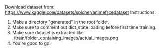 Download dataset from: https://www.kaggle.com/datasets/splcher/animefacedataset
Instructions:
1. Make a directory "generated" in the root folder.
2. Make sure to comment out dict_state loading before first time training.
3. Make sure dataset is extracted like ./train/folder_containing_images/actual_images.png
4. You're good to go!

